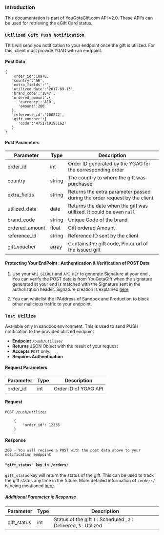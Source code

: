 ### Introduction

This documentation is part of YouGotaGift.com API v2.0. These API's can be used for retrieving the eGift Card status.

### `Utilized Gift Push Notification`

This will send you notification to your endpoint once the gift is utilized. For this, client must provide YGAG with an endpoint.


#### Post Data

    {  
       'order_id':18978,
       'country':'AE',
       'extra_fields':'',
       'utilized_date':'2017-09-13',
       'brand_code':'1847',
       'ordered_amount':{  
          'currency':'AED',
          'amount':200
       },
       'reference_id':'100222',
       'gift_voucher':{  
          'code':'4751719195162'
       }
    }
    
#### Post Parameters
| Parameter    | Type | Description   |
| ------------ | ---- | ------------- |
| order_id | int | Order ID generated by the YGAG for the corresponding order |
| country | string | The country to where the gift was purchased |
| extra_fields | string | Returns the extra parameter passed during the order request by the client |
| utilized_date | date | Returns the date when the gift was utilized. It could be even `null`|
| brand_code | string | Unique Code of the brand |
| ordered_amount | float | Gift ordered Amount |
| reference_id | string | Reference ID sent by the client |
| gift_voucher | array | Contains the gift code, Pin or url of the issued gift |

#### Protecting Your EndPoint :  Authentication & Verification of POST Data

1. Use your `API_SECRET` and `API_KEY` to generate Signature at your end , You can verify the POST data is from YouGotaGift when the signature generated at your end is matched with the Signature sent in the authorization header. Signature creation is explained [here](https://github.com/YouGotaGift/docs/blob/master/Corporate-eGift-API-Sample-Code-V2.md)

2. You can whitelist the IPAddress of Sandbox and Production to block other malicious traffic to your endpoint.


### `Test Utilize `
Available only in sandbox environment. This is used to send PUSH notification to the provided utilized endpoint

- **Endpoint** `/push/utilize/`
- **Returns** JSON Object with the result of your request
- **Accepts** `POST` only.
- **Requires Authentication**

#### Request Parameters
| Parameter    | Type | Description   |
| ------------ | ---- | ------------- |
| order_id | int | Order ID of YGAG API |

#### Request

    POST /push/utilize/ 
    
        {
            "order_id": 12335
        }

#### Response     
    
    200 - You will recieve a POST with the post data above to your notification endpoint


#### `"gift_status" key in /orders/` 

`gift_status` key will return the status of the gift. This can be used to track the gift status any time in the future. More detailed information of `/orders/` is being mentioned [here](https://github.com/YouGotaGift/docs/blob/codesearch-patch-2/Corporate-Rewards-API.md#list-all-orders).

##### Additional Parameter in Response 

| Parameter    | Type | Description   |
| ------------ | ---- | ------------- |
| gift_status | int | Status of the gift `1` : Scheduled , `2` : Delivered, `3` : Utilized  |
